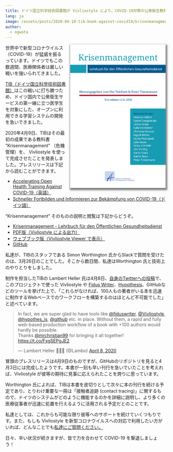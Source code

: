 ```yaml
---
title: ドイツ国立科学技術図書館が Vivliostyle により、COVID-19対策の公衆衛生教科書を出版
lang: ja
image: /assets/posts/2020-04-10-tib-book-against-covid19/krisenmanagment.png
author:
  - ogwata
---
```


<div style="float: right; margin: 0 0 1em 1em;"><a href="https://akademie-oeffentliches-gesundheitswesen.github.io/krisenmanagment/"><img src="/assets/posts/2020-04-10-tib-book-against-covid19/krisenmanagment.png" alt="TIB book: Krisenmanagement (Crisis Management)" style="width: 300px; box-shadow: 2px 4px 5px 3px grey;" /></a></div>

世界中で新型コロナウイルス（COVID-19）が猛威を振るっています。ドイツでもこの数週間、医療関係者は厳しい戦いを強いられてきました。

[TIB（ドイツ国立科学技術図書館）](https://www.tib.eu/en/tib/profile/foundation/)はこの戦いに打ち勝つため、ドイツ国内で公衆衛生サービスの第一線に立つ医学生を対象にした、オープンに利用できる学習システムの開発を急いできました。

2020年4月9日、TIBはその最初の成果である教科書 “Krisenmanagement” （危機管理）を、 Vivliostyle を使って完成させたことを発表しました。プレスリリースは下記から読むことができます。

- [Accelerating Open Health Training Against COVID-19（英語）](https://blogs.tib.eu/wp/tib/2020/04/09/accelerating-open-health-training-against-covid-19/)
- [Schneller Fortbilden und Informieren zur Bekämpfung von COVID-19（ドイツ語）](https://blogs.tib.eu/wp/tib/2020/04/09/schneller-fortbilden-und-informieren-zur-bekaempfung-von-covid-19/)

 “Krisenmanagement” そのものの説明と閲覧は下記からどうぞ。

- [Krisenmanagement - Lehrbuch für den Öffentlichen Gesundheitsdienst](https://akademie-oeffentliches-gesundheitswesen.github.io/krisenmanagment/)
- [PDF版（Vivliostyle による出力）](https://akademie-oeffentliches-gesundheitswesen.github.io/krisenmanagment/pdf/Krisenmanagement-Pre-Release-v1-978-3-9812871-2-7-PDF.pdf)
- [ウェブブック版（Vivliostyle Viewer で表示）](https://akademie-oeffentliches-gesundheitswesen.github.io/krisenmanagment/vivliostyle-viewer-2.0.0-pre.10/viewer/#src=https://akademie-oeffentliches-gesundheitswesen.github.io/krisenmanagment/webbuch/9783981287127KRIv1.xhtml&bookMode=true&renderAllPages=true)
- [GitHub](https://github.com/akademie-oeffentliches-gesundheitswesen/krisenmanagment)

私達が、TIBのスタッフである Simon Worthington 氏からSlackで質問を受けたのは、3月26日のことでした。そこから数日間、私達はWorthington 氏と技術上のやりとりをしました。

制作を担当したTIBの Lambert Heller 氏は4月8日、[自身のTwitterへの投稿](https://twitter.com/Lambo/status/1247862424931315712)で、このプロジェクトで使った Vivliostyle や [Fidus Writer](https://www.fiduswriter.org/)、[Hypothesis](https://web.hypothes.is/)、GitHubなどのツールを挙げた上で、「これらがなければ、100人もの著者がいる本を迅速に制作するWebベースでのワークフローを構築するのはほとんど不可能でした」と述べています。

<blockquote class="twitter-tweet"><p lang="en" dir="ltr">In fact, we are super glad to have tools like <a href="https://twitter.com/fiduswriter?ref_src=twsrc%5Etfw">@fiduswriter</a>, <a href="https://twitter.com/Vivliostyle?ref_src=twsrc%5Etfw">@Vivliostyle</a>, <a href="https://twitter.com/hypothes_is?ref_src=twsrc%5Etfw">@hypothes_is</a>, <a href="https://twitter.com/github?ref_src=twsrc%5Etfw">@github</a> etc. in place. Without them, a rapid and fully web-based production workflow of a book with +100 authors would hardly be possible.<br>Thanks <a href="https://twitter.com/mrchristian99?ref_src=twsrc%5Etfw">@mrchristian99</a> for bringing it all together! <a href="https://t.co/FxgSEPgJE2">https://t.co/FxgSEPgJE2</a></p>&mdash; Lambert Heller 🌈🦄🐶 (@Lambo) <a href="https://twitter.com/Lambo/status/1247862424931315712?ref_src=twsrc%5Etfw">April 8, 2020</a></blockquote>

冒頭のプレスリリースは4月9日のものですが、GitHubのリポジトリを見ると4月3日には完成したようです。本書が一刻も早い刊行を急いでいたことを考えれば、Vivliostyle が彼等の期待に見事に応えられたことを誇りに思っています。

Worthington 氏によれば、TIBは本書を皮切りとして次々に本の刊行を続ける予定であり、とりわけ重要な一冊は「接触者追跡 (contact tracing)」に関するもので、ドイツのシステムがどのように機能するのかを詳細に説明し、より多くの医療従事者が迅速に処置を行えるように活用される予定だとのことです。

私達としては、これからも可能な限り彼等へのサポートを続けていくつもりです。また、もしも Vivliostyle を新型コロナウイルスへの対応で利用したい方がいれば、どんなことでも[私達にご質問ください。](https://vivliostyle.org/ja/community/)

日々、辛い状況が続きますが、皆で力を合わせて COVID-19 を撃退しましょう！
